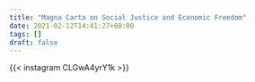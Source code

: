 ```yaml
---
title: "Magna Carta on Social Justice and Economic Freedom"
date: 2021-02-12T14:41:27+08:00
tags: []
draft: false
---
```

{{< instagram CLGwA4yrY1k >}}
